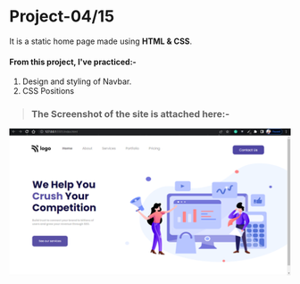 # Project-04/15 
It is a static home page made using **HTML & CSS**.

#### From this project, I've practiced:-

1. Design and styling of Navbar.
2. CSS Positions 


> ### The Screenshot of the site is attached here:-

![Project-3 ScreenShot:](SS4.png "Digital marketing home page")
